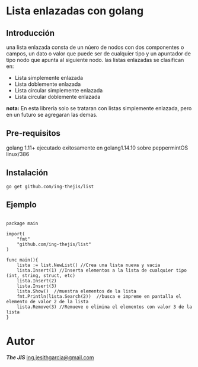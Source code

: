 # Lista enlazadas con golang

## Introducción
una lista enlazada consta de un núero de nodos con dos componentes o campos, un dato o valor que puede ser de cualquier tipo y un apuntador de tipo nodo que apunta al siguiente nodo.
las listas enlazadas se clasifican en:
* Lista simplemente enlazada
* Lista doblemente enlazada
* Lista circular simplemente enlazada
* Lista circular doblemente enlazada

**nota:** En esta librería solo se trataran con listas simplemente enlazada, pero en un futuro se agregaran las demas.

## Pre-requisitos
golang 1.11+
ejecutado exitosamente en golang1.14.10 sobre peppermintOS linux/386

## Instalación

```golang
go get github.com/ing-thejis/list
```

## Ejemplo
```golang

package main

import(
	"fmt"
	"github.com/ing-thejis/list"
)

func main(){
	lista := list.NewList() //Crea una lista nueva y vacia
	lista.Insert(1) //Inserta elementos a la lista de cualquier tipo (int, string, struct, etc)
	lista.Insert(2)
  	lista.Insert(3)
	lista.Show()  //muestra elementos de la lista
	fmt.Println(lista.Search(2))  //busca e impreme en pantalla el elemento de valor 2 de la lista
	lista.Remove(3) //Remueve o elimina el elementos con valor 3 de la lista
}
```

# Autor
***The JIS*** <ing.jesithgarcia@gmail.com>

